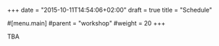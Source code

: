 +++
date = "2015-10-11T14:54:06+02:00"
draft = true
title = "Schedule"

#[menu.main]
#parent = "workshop"
#weight = 20
+++

TBA

